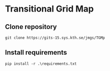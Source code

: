 # Transitional Grid Map

## Clone repository
```
git clone https://gits-15.sys.kth.se/jmgs/TGMp
```

## Install requirements
```
pip install -r .\requirements.txt
```
